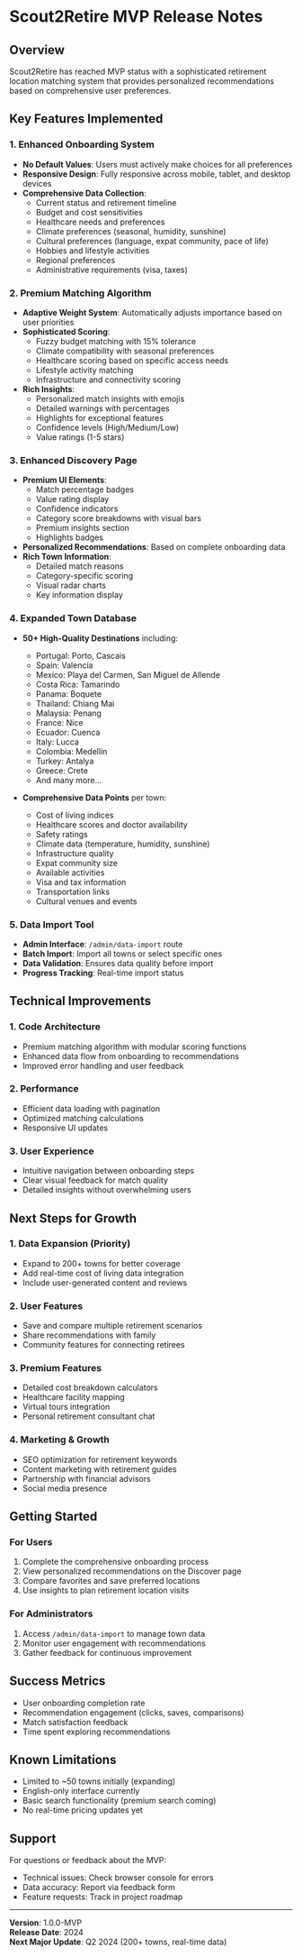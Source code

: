 # Scout2Retire MVP Release Notes

## Overview
Scout2Retire has reached MVP status with a sophisticated retirement location matching system that provides personalized recommendations based on comprehensive user preferences.

## Key Features Implemented

### 1. Enhanced Onboarding System
- **No Default Values**: Users must actively make choices for all preferences
- **Responsive Design**: Fully responsive across mobile, tablet, and desktop devices
- **Comprehensive Data Collection**: 
  - Current status and retirement timeline
  - Budget and cost sensitivities
  - Healthcare needs and preferences
  - Climate preferences (seasonal, humidity, sunshine)
  - Cultural preferences (language, expat community, pace of life)
  - Hobbies and lifestyle activities
  - Regional preferences
  - Administrative requirements (visa, taxes)

### 2. Premium Matching Algorithm
- **Adaptive Weight System**: Automatically adjusts importance based on user priorities
- **Sophisticated Scoring**:
  - Fuzzy budget matching with 15% tolerance
  - Climate compatibility with seasonal preferences
  - Healthcare scoring based on specific access needs
  - Lifestyle activity matching
  - Infrastructure and connectivity scoring
- **Rich Insights**:
  - Personalized match insights with emojis
  - Detailed warnings with percentages
  - Highlights for exceptional features
  - Confidence levels (High/Medium/Low)
  - Value ratings (1-5 stars)

### 3. Enhanced Discovery Page
- **Premium UI Elements**:
  - Match percentage badges
  - Value rating display
  - Confidence indicators
  - Category score breakdowns with visual bars
  - Premium insights section
  - Highlights badges
- **Personalized Recommendations**: Based on complete onboarding data
- **Rich Town Information**: 
  - Detailed match reasons
  - Category-specific scoring
  - Visual radar charts
  - Key information display

### 4. Expanded Town Database
- **50+ High-Quality Destinations** including:
  - Portugal: Porto, Cascais
  - Spain: Valencia
  - Mexico: Playa del Carmen, San Miguel de Allende
  - Costa Rica: Tamarindo
  - Panama: Boquete
  - Thailand: Chiang Mai
  - Malaysia: Penang
  - France: Nice
  - Ecuador: Cuenca
  - Italy: Lucca
  - Colombia: Medellín
  - Turkey: Antalya
  - Greece: Crete
  - And many more...

- **Comprehensive Data Points** per town:
  - Cost of living indices
  - Healthcare scores and doctor availability
  - Safety ratings
  - Climate data (temperature, humidity, sunshine)
  - Infrastructure quality
  - Expat community size
  - Available activities
  - Visa and tax information
  - Transportation links
  - Cultural venues and events

### 5. Data Import Tool
- **Admin Interface**: `/admin/data-import` route
- **Batch Import**: Import all towns or select specific ones
- **Data Validation**: Ensures data quality before import
- **Progress Tracking**: Real-time import status

## Technical Improvements

### 1. Code Architecture
- Premium matching algorithm with modular scoring functions
- Enhanced data flow from onboarding to recommendations
- Improved error handling and user feedback

### 2. Performance
- Efficient data loading with pagination
- Optimized matching calculations
- Responsive UI updates

### 3. User Experience
- Intuitive navigation between onboarding steps
- Clear visual feedback for match quality
- Detailed insights without overwhelming users

## Next Steps for Growth

### 1. Data Expansion (Priority)
- Expand to 200+ towns for better coverage
- Add real-time cost of living data integration
- Include user-generated content and reviews

### 2. User Features
- Save and compare multiple retirement scenarios
- Share recommendations with family
- Community features for connecting retirees

### 3. Premium Features
- Detailed cost breakdown calculators
- Healthcare facility mapping
- Virtual tours integration
- Personal retirement consultant chat

### 4. Marketing & Growth
- SEO optimization for retirement keywords
- Content marketing with retirement guides
- Partnership with financial advisors
- Social media presence

## Getting Started

### For Users
1. Complete the comprehensive onboarding process
2. View personalized recommendations on the Discover page
3. Compare favorites and save preferred locations
4. Use insights to plan retirement location visits

### For Administrators
1. Access `/admin/data-import` to manage town data
2. Monitor user engagement with recommendations
3. Gather feedback for continuous improvement

## Success Metrics
- User onboarding completion rate
- Recommendation engagement (clicks, saves, comparisons)
- Match satisfaction feedback
- Time spent exploring recommendations

## Known Limitations
- Limited to ~50 towns initially (expanding)
- English-only interface currently
- Basic search functionality (premium search coming)
- No real-time pricing updates yet

## Support
For questions or feedback about the MVP:
- Technical issues: Check browser console for errors
- Data accuracy: Report via feedback form
- Feature requests: Track in project roadmap

---

**Version**: 1.0.0-MVP  
**Release Date**: 2024  
**Next Major Update**: Q2 2024 (200+ towns, real-time data)